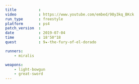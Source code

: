 ```yaml
---
title          :
video          : https://www.youtube.com/embed/98y3kq_BKck
run_type       : freestyle
platform       : ps4
patch_version  :
date           : 2019-07-04
time           : 18'50"18
quest          : 9★-the-fury-of-el-dorado

runners:
    - miralis

weapons:
    - light-bowgun
    - great-sword
---
```

